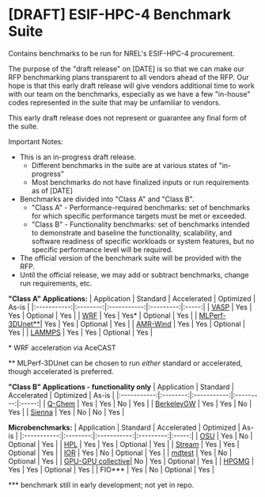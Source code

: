 # [DRAFT] ESIF-HPC-4 Benchmark Suite 

Contains benchmarks to be run for NREL's ESIF-HPC-4 procurement.

The purpose of the "draft release" on [DATE] is so that we can make our RFP benchmarking plans transparent to all vendors ahead of the RFP. Our hope is that this early draft release will give vendors additional time to work with our team on the benchmarks, especially as we have a few "in-house" codes represented in the suite that may be unfamiliar to vendors.

This early draft release does not represent or guarantee any final form of the suite.

Important Notes:
- This is an in-progress draft release.
	- Different benchmarks in the suite are at various states of "in-progress"
	- Most benchmarks do not have finalized inputs or run requirements as of [DATE]
- Benchmarks are divided into "Class A" and "Class B". 
	- "Class A" - Performance-required benchmarks: set of benchmarks for which specific performance targets must be met or exceeded. 
	- "Class B" - Functionality benchmarks: set of benchmarks intended to demonstrate and baseline the functionality, scalability, and software readiness of specific workloads or system features, but no specific performance level will be required. 
- The official version of the benchmark suite will be provided with the RFP.
- Until the official release, we may add or subtract benchmarks, change run requirements, etc.

**"Class A" Applications:**
| Application | Standard | Accelerated | Optimized | As-is |
|:-----------:|:--------:|:-----------:|:---------:|:-----:|
| [VASP](https://github.com/NREL/ESIFHPC4/tree/main/VASP)        | Yes      | Yes         | Optional  | Yes   |
| [WRF](https://github.com/NREL/ESIFHPC4/tree/main/WRF)         | Yes      | Yes*        | Optional  | Yes   |
| [MLPerf-3DUnet**](https://github.com/NREL/ESIFHPC4/tree/main/AI-ML/app-level-benchmark)| Yes      | Yes         | Optional  | Yes   |
| [AMR-Wind](https://github.com/NREL/ESIFHPC4/tree/main/AMR-Wind)    | Yes      | Yes         | Optional  | Yes   |
| [LAMMPS](https://github.com/NREL/ESIFHPC4/tree/main/LAMMPS)      | Yes      | Yes         | Optional  | Yes   |

\* WRF acceleration via AceCAST

\** MLPerf-3DUnet can be chosen to run *either* standard or accelerated, though accelerated is preferred.

**"Class B" Applications - functionality only**
| Application | Standard | Accelerated | Optimized | As-is |
|:-----------:|:--------:|:-----------:|:---------:|:-----:|
| [Q-Chem](https://github.com/NREL/ESIFHPC4/tree/main/Q-Chem)      | Yes      | Yes         | No        | Yes   |
| [BerkeleyGW](https://github.com/NREL/ESIFHPC4/tree/main/BerkeleyGW)  | Yes      | Yes         | No        | Yes   |
| [Sienna](https://github.com/NREL/ESIFHPC4/tree/main/Sienna-Ops)      | Yes      | No          | No        | Yes   |

**Microbenchmarks:**
| Application | Standard | Accelerated | Optimized | As-is |
|:-----------:|:--------:|:-----------:|:---------:|:-----:|
| [OSU](https://github.com/NREL/ESIFHPC4/tree/main/OSU)         | Yes      | No          | Optional  | Yes   |
| [HPL](https://github.com/NREL/ESIFHPC4/tree/main/HPL)         | Yes      | Yes         | Optional  | Yes   |
| [Stream](https://github.com/NREL/ESIFHPC4/tree/main/stream)      | Yes      | Yes         | Optional  | Yes   |
| [IOR](https://github.com/NREL/ESIFHPC4/tree/main/IOR)         | Yes      | No          | Optional  | Yes   |
| [mdtest](https://github.com/NREL/ESIFHPC4/tree/main/mdtest)      | Yes      | No          | Optional  | Yes   |
| [GPU-GPU collective](https://github.com/NREL/ESIFHPC4/tree/main/AI-ML/microbenchmark)| No | Yes         | Optional  | Yes   |
| [HPGMG](https://github.com/NREL/ESIFHPC4/tree/main/HPGMG)       | Yes      | Yes         | Optional  | Yes   |
| FIO***         | Yes      | No          | Optional  | Yes   |

\*** benchmark still in early development; not yet in repo.
